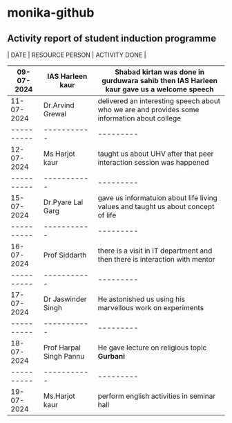 # monika-github
## Activity report of student induction programme 
| DATE | RESOURCE PERSON | ACTIVITY DONE |


| 09-07-2024 | IAS Harleen kaur |Shabad kirtan was done in gurduwara sahib then IAS Harleen kaur gave us a welcome speech |
| ---------- | ----------- | --------- | 
|11-07-2024| Dr.Arvind Grewal | delivered an interesting speech about who we are and provides some information about college |
| ---------- | ----------- | --------- | 
|12-07-2024| Ms Harjot kaur | taught us about UHV after that peer interaction session was happened |
| ---------- | ----------- | --------- |  
|15-07-2024| Dr.Pyare Lal Garg | gave us informatuion about life living values and taught us about concept of life |
| ---------- | ----------- | --------- |  
| 16-07-2024 | Prof Siddarth | there is a visit in IT department and then there is interaction with mentor |
| ---------- | ----------- | --------- |  
| 17-07-2024 | Dr Jaswinder Singh | He astonished us using his marvellous work on experiments |
| ---------- | ----------- | --------- |  
| 18-07-2024 | Prof Harpal Singh Pannu | He gave lecture on religious topic **Gurbani** |
| ---------- | ----------- | --------- |  
| 19-07-2024 | Ms.Harjot kaur | perform english activities in seminar hall  |
